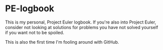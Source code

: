 # PE-logbook
This is my personal, Project Euler logbook. If you're also into Project Euler, consider not looking at solutions for problems you have not solved yourself if you want not to be spoiled.

This is also the first time I'm fooling around with GitHub.
